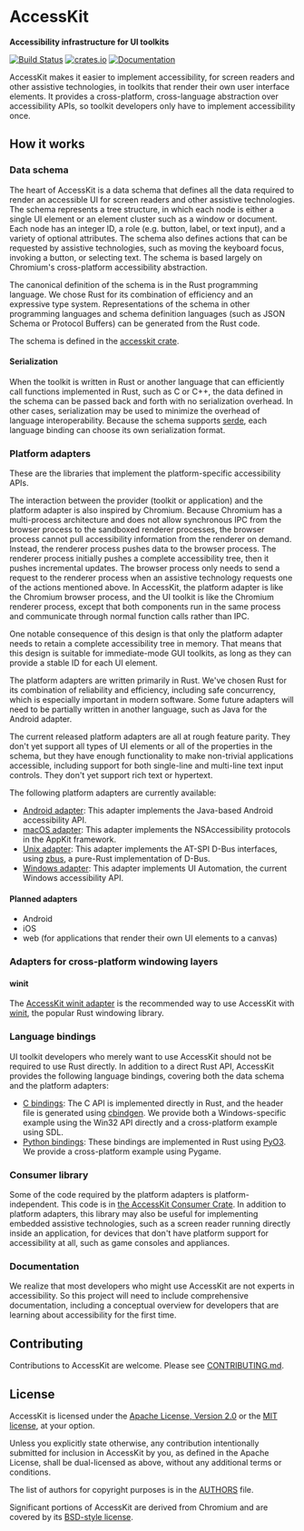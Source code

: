 # AccessKit

**Accessibility infrastructure for UI toolkits**

[![Build Status](https://github.com/AccessKit/accesskit/actions/workflows/ci.yml/badge.svg)](https://github.com/AccessKit/accesskit/actions)
[![crates.io](https://img.shields.io/crates/v/accesskit)](https://crates.io/crates/accesskit)
[![Documentation](https://docs.rs/accesskit/badge.svg)](https://docs.rs/accesskit/)

AccessKit makes it easier to implement accessibility, for screen readers and other assistive technologies, in toolkits that render their own user interface elements. It provides a cross-platform, cross-language abstraction over accessibility APIs, so toolkit developers only have to implement accessibility once.

## How it works

### Data schema

The heart of AccessKit is a data schema that defines all the data required to render an accessible UI for screen readers and other assistive technologies. The schema represents a tree structure, in which each node is either a single UI element or an element cluster such as a window or document. Each node has an integer ID, a role (e.g. button, label, or text input), and a variety of optional attributes. The schema also defines actions that can be requested by assistive technologies, such as moving the keyboard focus, invoking a button, or selecting text. The schema is based largely on Chromium's cross-platform accessibility abstraction.

The canonical definition of the schema is in the Rust programming language. We chose Rust for its combination of efficiency and an expressive type system. Representations of the schema in other programming languages and schema definition languages (such as JSON Schema or Protocol Buffers) can be generated from the Rust code.

The schema is defined in the [accesskit crate](https://crates.io/crates/accesskit).

#### Serialization

When the toolkit is written in Rust or another language that can efficiently call functions implemented in Rust, such as C or C++, the data defined in the schema can be passed back and forth with no serialization overhead. In other cases, serialization may be used to minimize the overhead of language interoperability. Because the schema supports [serde](https://serde.rs/), each language binding can choose its own serialization format.

### Platform adapters

These are the libraries that implement the platform-specific accessibility APIs.

The interaction between the provider (toolkit or application) and the platform adapter is also inspired by Chromium. Because Chromium has a multi-process architecture and does not allow synchronous IPC from the browser process to the sandboxed renderer processes, the browser process cannot pull accessibility information from the renderer on demand. Instead, the renderer process pushes data to the browser process. The renderer process initially pushes a complete accessibility tree, then it pushes incremental updates. The browser process only needs to send a request to the renderer process when an assistive technology requests one of the actions mentioned above. In AccessKit, the platform adapter is like the Chromium browser process, and the UI toolkit is like the Chromium renderer process, except that both components run in the same process and communicate through normal function calls rather than IPC.

One notable consequence of this design is that only the platform adapter needs to retain a complete accessibility tree in memory. That means that this design is suitable for immediate-mode GUI toolkits, as long as they can provide a stable ID for each UI element.

The platform adapters are written primarily in Rust. We've chosen Rust for its combination of reliability and efficiency, including safe concurrency, which is especially important in modern software. Some future adapters will need to be partially written in another language, such as Java for the Android adapter.

The current released platform adapters are all at rough feature parity. They don't yet support all types of UI elements or all of the properties in the schema, but they have enough functionality to make non-trivial applications accessible, including support for both single-line and multi-line text input controls. They don't yet support rich text or hypertext.

The following platform adapters are currently available:

* [Android adapter](https://crates.io/crates/accesskit_android): This adapter implements the Java-based Android accessibility API.
* [macOS adapter](https://crates.io/crates/accesskit_macos): This adapter implements the NSAccessibility protocols in the AppKit framework.
* [Unix adapter](https://crates.io/crates/accesskit_unix): This adapter implements the AT-SPI D-Bus interfaces, using [zbus](https://github.com/dbus2/zbus), a pure-Rust implementation of D-Bus.
* [Windows adapter](https://crates.io/crates/accesskit_windows): This adapter implements UI Automation, the current Windows accessibility API.

#### Planned adapters

* Android
* iOS
* web (for applications that render their own UI elements to a canvas)

### Adapters for cross-platform windowing layers

#### winit

The [AccessKit winit adapter](https://crates.io/crates/accesskit_winit) is the recommended way to use AccessKit with [winit](https://crates.io/crates/winit), the popular Rust windowing library.

### Language bindings

UI toolkit developers who merely want to use AccessKit should not be required to use Rust directly. In addition to a direct Rust API, AccessKit provides the following language bindings, covering both the data schema and the platform adapters:

* [C bindings](https://github.com/AccessKit/accesskit-c): The C API is implemented directly in Rust, and the header file is generated using [cbindgen](https://crates.io/crates/cbindgen). We provide both a Windows-specific example using the Win32 API directly and a cross-platform example using SDL.
* [Python bindings](https://pypi.org/project/accesskit/): These bindings are implemented in Rust using [PyO3](https://pyo3.rs/). We provide a cross-platform example using Pygame.

### Consumer library

Some of the code required by the platform adapters is platform-independent. This code is in [the AccessKit Consumer Crate](https://crates.io/crates/accesskit_consumer). In addition to platform adapters, this library may also be useful for implementing embedded assistive technologies, such as a screen reader running directly inside an application, for devices that don't have platform support for accessibility at all, such as game consoles and appliances.

### Documentation

We realize that most developers who might use AccessKit are not experts in accessibility. So this project will need to include comprehensive documentation, including a conceptual overview for developers that are learning about accessibility for the first time.

## Contributing

Contributions to AccessKit are welcome. Please see [CONTRIBUTING.md](./CONTRIBUTING.md).

## License

AccessKit is licensed under the [Apache License, Version 2.0](LICENSE-APACHE) or the [MIT license](LICENSE-MIT), at your option.

Unless you explicitly state otherwise, any contribution intentionally submitted for inclusion in AccessKit by you, as defined in the Apache License, shall be dual-licensed as above, without any additional terms or conditions.

The list of authors for copyright purposes is in the [AUTHORS](AUTHORS) file.

Significant portions of AccessKit are derived from Chromium and are covered by its [BSD-style license](LICENSE.chromium).

